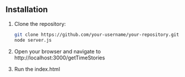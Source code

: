 ## Installation

1. Clone the repository:
   ```sh
   git clone https://github.com/your-username/your-repository.git
   node server.js
   ```

2. Open your browser and navigate to http://localhost:3000/getTimeStories

3. Run the index.html
